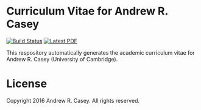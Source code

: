 Curriculum Vitae for Andrew R. Casey
====================================

[![Build Status](https://travis-ci.org/andycasey/cv.svg?branch=master)](https://travis-ci.org/andycasey/cv) [![Latest PDF](https://img.shields.io/badge/PDF-latest-orange.svg)](https://github.com/andycasey/cv/blob/master-pdf/cv.pdf)

This respository automatically generates the academic curriculum vitae for Andrew R. Casey (University of Cambridge).

License
======= 
Copyright 2016 Andrew R. Casey. All rights reserved.

